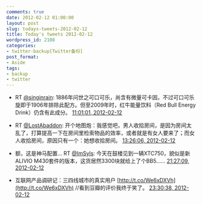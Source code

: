 ```yaml
---
comments: true
date: 2012-02-12 01:00:00
layout: post
slug: todays-tweets-2012-02-12
title: Today's tweets 2012-02-12
wordpress_id: 2108
categories:
- twitter-backup[Twitter备份]
post_format:
- Aside
tags:
- backup
- twitter
---
```





  * RT [@singinrain](http://twitter.com/singinrain): 1886年问世之可口可乐，尚含有微量可卡因，不过可口可乐旋即于1906年排除此配方。但至2009年时，红牛能量饮料（Red Bull Energy Drink）仍含有此成分。 [11:01:01, 2012-02-12](http://twitter.com/gfrog/statuses/168530016542531584)





  * RT [@LostAbaddon](http://twitter.com/LostAbaddon): 开个地图炮：我感觉吧，男人收拾房间，是因为房间太乱了，打算提高一下在房间里检索物品的效率，或者就是有女人要来了；而女人收拾房间，原因只有一个：她想收拾房间。 [13:26:06, 2012-02-12](http://twitter.com/gfrog/statuses/168566526989967360)





  * 额，这是神马配置… RT [@ImSyls](http://twitter.com/ImSyls): 今天在鼓楼见到一辆XTC750，貌似是新ALIVIO M430套件的版本，这货居然3300块就给上了个BB5…… [21:27:09, 2012-02-12](http://twitter.com/gfrog/statuses/168687587458949121)





  * 互联网产品调研记：三四线城市的真实用户 [http://t.co/We6xDXVh](http://t.co/We6xDXVh) //看到豆瓣的评价我终于笑了。 [23:30:38, 2012-02-12](http://twitter.com/gfrog/statuses/168718664223305729)




